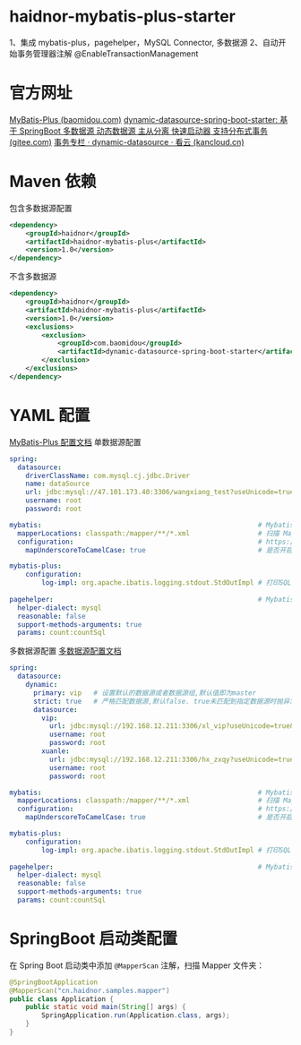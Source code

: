 # haidnor-mybatis-plus-starter
1、集成 mybatis-plus，pagehelper，MySQL Connector, 多数据源
2、自动开始事务管理器注解 @EnableTransactionManagement

# 官方网址
[MyBatis-Plus (baomidou.com)](https://baomidou.com/)
[dynamic-datasource-spring-boot-starter: 基于 SpringBoot 多数据源 动态数据源 主从分离 快速启动器 支持分布式事务 (gitee.com)](https://gitee.com/baomidou/dynamic-datasource-spring-boot-starter)
[事务专栏 · dynamic-datasource · 看云 (kancloud.cn)](https://www.kancloud.cn/tracy5546/dynamic-datasource/2264598)

# Maven 依赖
包含多数据源配置
```xml
<dependency>
    <groupId>haidnor</groupId>
    <artifactId>haidnor-mybatis-plus</artifactId>
    <version>1.0</version>
</dependency>
```
不含多数据源
```xml
<dependency>
    <groupId>haidnor</groupId>
    <artifactId>haidnor-mybatis-plus</artifactId>
    <version>1.0</version>
    <exclusions>
        <exclusion>
            <groupId>com.baomidou</groupId>
            <artifactId>dynamic-datasource-spring-boot-starter</artifactId>
        </exclusion>
    </exclusions>
</dependency>
```


# YAML 配置
[MyBatis-Plus 配置文档](https://www.mybatis-plus.com/config/#基本配置)
单数据源配置

```yaml
spring:
  datasource:
    driverClassName: com.mysql.cj.jdbc.Driver
    name: dataSource
    url: jdbc:mysql://47.101.173.40:3306/wangxiang_test?useUnicode=true&characterEncoding=UTF-8&serverTimezone=UTC
    username: root
    password: root

mybatis:                                                      # Mybatis 配置类 org.mybatis.spring.boot.autoconfigure.MybatisProperties. 参考配置 https://mybatis.org/mybatis-3/zh/configuration.html#
  mapperLocations: classpath:/mapper/**/*.xml                 # 扫描 Mapper 接口对应的 XML 文件目录
  configuration:                                              # https://mybatis.org/mybatis-3/zh/configuration.html#settings
    mapUnderscoreToCamelCase: true                            # 是否开启驼峰命名自动映射,即从经典数据库列名 A_COLUMN 映射到经典 Java 属性名 aColumn, 默认 false

mybatis-plus:
    configuration:
        log-impl: org.apache.ibatis.logging.stdout.StdOutImpl # 打印SQL日志
  
pagehelper:                                                   # Mybatis 分页插件配置
  helper-dialect: mysql
  reasonable: false
  support-methods-arguments: true
  params: count:countSql
```

多数据源配置
[多数据源配置文档](https://gitee.com/baomidou/dynamic-datasource-spring-boot-starter)
```yaml
spring:
  datasource:
    dynamic:
      primary: vip   # 设置默认的数据源或者数据源组,默认值即为master
      strict: true   # 严格匹配数据源,默认false. true未匹配到指定数据源时抛异常,false使用默认数据源
      datasource:
        vip:
          url: jdbc:mysql://192.168.12.211:3306/xl_vip?useUnicode=true&characterEncoding=UTF-8&serverTimezone=UTC
          username: root
          password: root
        xuanle:
          url: jdbc:mysql://192.168.12.211:3306/hx_zxqy?useUnicode=true&characterEncoding=UTF-8&serverTimezone=UTC
          username: root
          password: root

mybatis:                                                      # Mybatis 配置类 org.mybatis.spring.boot.autoconfigure.MybatisProperties. 参考配置 https://mybatis.org/mybatis-3/zh/configuration.html#
  mapperLocations: classpath:/mapper/**/*.xml                 # 扫描 Mapper 接口对应的 XML 文件目录
  configuration:                                              # https://mybatis.org/mybatis-3/zh/configuration.html#settings
    mapUnderscoreToCamelCase: true                            # 是否开启驼峰命名自动映射,即从经典数据库列名 A_COLUMN 映射到经典 Java 属性名 aColumn, 默认 false

mybatis-plus:
    configuration:
        log-impl: org.apache.ibatis.logging.stdout.StdOutImpl # 打印SQL日志
  
pagehelper:                                                   # Mybatis 分页插件配置
  helper-dialect: mysql
  reasonable: false
  support-methods-arguments: true
  params: count:countSql
```

# SpringBoot 启动类配置
在 Spring Boot 启动类中添加 `@MapperScan` 注解，扫描 Mapper 文件夹：
```java
@SpringBootApplication
@MapperScan("cn.haidnor.samples.mapper")
public class Application {
    public static void main(String[] args) {
        SpringApplication.run(Application.class, args);
    }
}
```
